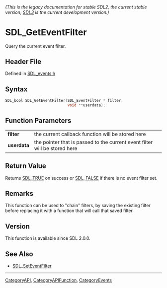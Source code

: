 ###### (This is the legacy documentation for stable SDL2, the current stable version; [SDL3](https://wiki.libsdl.org/SDL3/) is the current development version.)
# SDL_GetEventFilter

Query the current event filter.

## Header File

Defined in [SDL_events.h](https://github.com/libsdl-org/SDL/blob/SDL2/include/SDL_events.h)

## Syntax

```c
SDL_bool SDL_GetEventFilter(SDL_EventFilter * filter,
                            void **userdata);

```

## Function Parameters

|                  |                                                                            |
| ---------------- | -------------------------------------------------------------------------- |
| **filter**       | the current callback function will be stored here                          |
| **userdata**     | the pointer that is passed to the current event filter will be stored here |

## Return Value

Returns [SDL_TRUE](SDL_TRUE) on success or [SDL_FALSE](SDL_FALSE) if there
is no event filter set.

## Remarks

This function can be used to "chain" filters, by saving the existing filter
before replacing it with a function that will call that saved filter.

## Version

This function is available since SDL 2.0.0.

## See Also

- [SDL_SetEventFilter](SDL_SetEventFilter)

----
[CategoryAPI](CategoryAPI), [CategoryAPIFunction](CategoryAPIFunction), [CategoryEvents](CategoryEvents)

